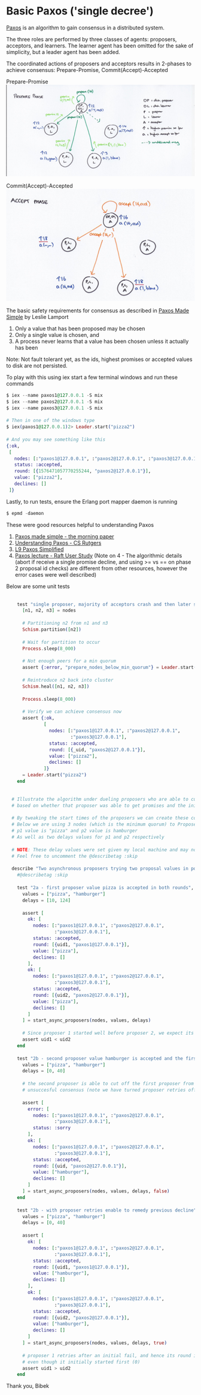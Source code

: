 # Basic Paxos ('single decree')

[Paxos](https://lamport.azurewebsites.net/pubs/paxos-simple.pdf) is an algorithm to gain consensus in a distributed system.


The three roles are performed by three classes of agents: proposers, acceptors, and learners.
The learner agent has been omitted for the sake of simplicity, but a leader agent has been added.

The coordinated actions of proposers and acceptors results in 2-phases to achieve consensus: Prepare-Promise, Commit(Accept)-Accepted

Prepare-Promise 
![Prepare-Promise](/priv/images/adrian-colyer-paxos-prepare.jpg)

Commit(Accept)-Accepted
![Commit-Accepted](/priv/images/adrian-colyer-paxos-accept.jpg)

The basic safety requirements for consensus as described in [Paxos Made Simple](https://lamport.azurewebsites.net/pubs/paxos-simple.pdf) by Leslie Lamport 
1) Only a value that has been proposed may be chosen
2) Only a single value is chosen, and
3) A process never learns that a value has been chosen unless it actually has been

Note: Not fault tolerant yet, as the ids, highest promises or accepted values to disk are not persisted.

To play with this using iex start a few terminal windows and run these commands
```elixir
$ iex --name paxos1@127.0.0.1 -S mix
$ iex --name paxos2@127.0.0.1 -S mix
$ iex --name paxos3@127.0.0.1 -S mix

# Then in one of the windows type
$ iex(paxos1@127.0.0.1)2> Leader.start("pizza2")

# And you may see something like this
{:ok,
 [
   nodes: [:"paxos1@127.0.0.1", :"paxos2@127.0.0.1", :"paxos3@127.0.0.1"],
   status: :accepted,
   round: [{1576471057770255244, "paxos2@127.0.0.1"}],
   value: ["pizza2"],
   declines: []
 ]}
```

Lastly, to run tests, ensure the Erlang port mapper daemon is running

```elixir 
$ epmd -daemon 
```

These were good resources helpful to understanding Paxos

1) [Paxos made simple - the morning paper](https://blog.acolyer.org/2015/03/04/paxos-made-simple/)
2) [Understanding Paxos - CS Rutgers](https://www.cs.rutgers.edu/~pxk/417/notes/paxos.html)
3) [L9 Paxos Simplified](https://www.youtube.com/watch?v=SRsK-ZXTeZ0)
4) [Paxos lecture - Raft User Study](https://www.youtube.com/watch?v=JEpsBg0AO6o)
(Note on 4 - The algorithmic details (abort if receive a single promise decline, and using >= vs == on phase 2 proposal id checks) are 
different from other resources, however the error cases were well described)

Below are some unit tests

```elixir

    test "single proposer, majority of acceptors crash and then later self-heal", %{nodes: nodes} do
      [n1, n2, n3] = nodes

      # Partitioning n2 from n1 and n3
      Schism.partition([n2])

      # Wait for partition to occur
      Process.sleep(8_000)

      # Not enough peers for a min quorum
      assert {:error, "prepare_nodes_below_min_quorum"} = Leader.start("pizza2")

      # Reintroduce n2 back into cluster
      Schism.heal([n1, n2, n3])

      Process.sleep(8_000)

      # Verify we can achieve consensus now
      assert {:ok,
              [
                nodes: [:"paxos1@127.0.0.1", :"paxos2@127.0.0.1",
                        :"paxos3@127.0.0.1"],
                status: :accepted,
                round: [{_uid, "paxos2@127.0.0.1"}],
                value: ["pizza2"],
                declines: []
              ]}
      = Leader.start("pizza2")
    end
```

```elixir

  # Illustrate the algorithm under dueling proposers who are able to cut the other off from a commit/accept
  # based on whether that proposer was able to get promises and the initial majority of accepts

  # By tweaking the start times of the proposers we can create these conditions
  # Below we are using 3 nodes (which is the minimum quorum) to Proposer values:
  # p1 value is "pizza" and p2 value is hamburger
  # As well as two delays values for p1 and p2 respectively

  # NOTE: These delay values were set given my local machine and may not work equally on other machines
  # Feel free to uncomment the @describetag :skip

  describe "Two asynchronous proposers trying two proposal values in potentially overlapping rounds" do
    #@describetag :skip

    test "2a - first proposer value pizza is accepted in both rounds", %{nodes: nodes} do
      values = ["pizza", "hamburger"]
      delays = [10, 124]

      assert [
        ok: [
          nodes: [:"paxos1@127.0.0.1", :"paxos2@127.0.0.1",
                  :"paxos3@127.0.0.1"],
          status: :accepted,
          round: [{uid1, "paxos1@127.0.0.1"}],
          value: ["pizza"],
          declines: []
        ],
        ok: [
          nodes: [:"paxos1@127.0.0.1", :"paxos2@127.0.0.1",
                  :"paxos3@127.0.0.1"],
          status: :accepted,
          round: [{uid2, "paxos2@127.0.0.1"}],
          value: ["pizza"],
          declines: []
        ]
      ] = start_async_proposers(nodes, values, delays)

      # Since proposer 1 started well before proposer 2, we expect its proposer id to be less
      assert uid1 < uid2
    end

    test "2b - second proposer value hamburger is accepted and the first round is declined", %{nodes: nodes} do
      values = ["pizza", "hamburger"]
      delays = [0, 40]

      # the second proposer is able to cut off the first proposer from phase 2, leaving p1 with an
      # unsuccesful consensus (note we have turned proposer retries off for this round)

      assert [
        error: [
          nodes: [:"paxos1@127.0.0.1", :"paxos2@127.0.0.1",
                  :"paxos3@127.0.0.1"],
          status: :sorry
        ],
        ok: [
          nodes: [:"paxos1@127.0.0.1", :"paxos2@127.0.0.1",
                  :"paxos3@127.0.0.1"],
          status: :accepted,
          round: [{uid, "paxos2@127.0.0.1"}],
          value: ["hamburger"],
          declines: []
        ]
      ] = start_async_proposers(nodes, values, delays, false)
    end

    test "2b - with proposer retries enable to remedy previous decline", %{nodes: nodes} do
      values = ["pizza", "hamburger"]
      delays = [0, 40]

      assert [
        ok: [
          nodes: [:"paxos1@127.0.0.1", :"paxos2@127.0.0.1",
                  :"paxos3@127.0.0.1"],
          status: :accepted,
          round: [{uid1, "paxos1@127.0.0.1"}],
          value: ["hamburger"],
          declines: []
        ],
        ok: [
          nodes: [:"paxos1@127.0.0.1", :"paxos2@127.0.0.1",
                  :"paxos3@127.0.0.1"],
          status: :accepted,
          round: [{uid2, "paxos2@127.0.0.1"}],
          value: ["hamburger"],
          declines: []
        ]
      ] = start_async_proposers(nodes, values, delays, true)

      # proposer 1 retries after an initial fail, and hence its round id is after proposer 2
      # even though it initially started first (0)
      assert uid1 > uid2
    end

```


Thank you, 
Bibek
